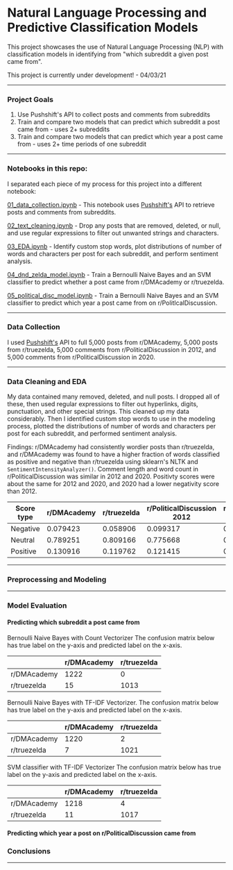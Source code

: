 # Natural Language Processing and Predictive Classification Models

This project showcases the use of Natural Language Processing (NLP) with classification models in identifying from "which subreddit a given post came from". 

This project is currently under development! - 04/03/21

---

### Project Goals

1. Use Pushshift's API to collect posts and comments from subreddits
2. Train and compare two models that can predict which subreddit a post came from - uses 2+ subreddits
3. Train and compare two models that can predict which year a post came from - uses 2+ time periods of one subreddit


---

### Notebooks in this repo:

I separated each piece of my process for this project into a different notebook:

[01_data_collection.ipynb](https://github.com/dgumustel/nlp_predictive_models/blob/master/notebooks/01_data_collection.ipynb) - This notebook uses [Pushshift's](https://github.com/pushshift/api) API to retrieve posts and comments from subreddits. 

[02_text_cleaning.ipynb](https://github.com/dgumustel/nlp_predictive_models/blob/master/notebooks/02_text_cleaning.ipynb) - Drop any posts that are removed, deleted, or null, and use regular expressions to filter out unwanted strings and characters.

[03_EDA.ipynb](https://github.com/dgumustel/nlp_predictive_models/blob/master/notebooks/03_EDA.ipynb) - Identify custom stop words, plot distributions of number of words and characters per post for each subreddit, and perform sentiment analysis.

[04_dnd_zelda_model.ipynb](https://github.com/dgumustel/nlp_predictive_models/blob/master/notebooks/04_dnd_zelda_model.ipynb) - Train a Bernoulli Naive Bayes and an SVM classifier to predict whether a post came from r/DMAcademy or r/truezelda.

[05_political_disc_model.ipynb](https://github.com/dgumustel/nlp_predictive_models/blob/master/notebooks/05_political_disc_model.ipynb) - Train a Bernoulli Naive Bayes and an SVM classifier to predict which year a post came from on r/PolitlcalDiscussion.

---

### Data Collection

I used [Pushshift's](https://github.com/pushshift/api) API to full 5,000 posts from r/DMAcademy, 5,000 posts from r/truezelda, 5,000 comments from r/PoliticalDiscussion in 2012, and 5,000 comments from r/PoliticalDiscussion in 2020. 

---

### Data Cleaning and EDA

My data contained many removed, deleted, and null posts. I dropped all of these, then used regular expressions to filter out hyperlinks, digits, punctuation, and other special strings. This cleaned up my data considerably. Then I identified custom stop words to use in the modeling process, plotted the distributions of number of words and characters per post for each subreddit, and performed sentiment analysis. 

Findings: r/DMAcademy had consistently wordier posts than r/truezelda, and r/DMAcademy was found to have a higher fraction of words classified as positive and negative than r/truezelda using sklearn's NLTK and `SentimentIntensityAnalyzer()`. Comment length and word count in r/PoliticalDiscussion was similar in 2012 and 2020. Positivty scores were about the same for 2012 and 2020, and 2020 had a lower negativity score than 2012. 

| Score type | r/DMAcademy | r/truezelda | r/PoliticalDiscussion 2012 | r/PoliticalDiscussion 2020 |
|------------|-------------|-------------|----------------------------|----------------------------|
| Negative   | 0.079423    | 0.058906    | 0.099317                   | 0.085801                   |
| Neutral    | 0.789251    | 0.809166    | 0.775668                   | 0.791869                   |
| Positive   | 0.130916    | 0.119762    | 0.121415                   | 0.119317                   |

---

### Preprocessing and Modeling



---


### Model Evaluation

#### Predicting which subreddit a post came from

Bernoulli Naive Bayes with Count Vectorizer
The confusion matrix below has true label on the y-axis and predicted label on the x-axis.


|             | r/DMAcademy | r/truezelda |
|-------------|-------------|-------------|
| r/DMAcademy | 1222        | 0           |
| r/truezelda | 15          | 1013        |



Bernoulli Naive Bayes with TF-IDF Vectorizer. 
The confusion matrix below has true label on the y-axis and predicted label on the x-axis.


|             | r/DMAcademy | r/truezelda |
|-------------|-------------|-------------|
| r/DMAcademy | 1220        | 2           |
| r/truezelda | 7           | 1021        |


SVM classifier with TF-IDF Vectorizer
The confusion matrix below has true label on the y-axis and predicted label on the x-axis.


|             | r/DMAcademy | r/truezelda |
|-------------|-------------|-------------|
| r/DMAcademy | 1218        | 4           |
| r/truezelda | 11          | 1017        |

#### Predicting which year a post on r/PoliticalDiscussion came from




### Conclusions

---
